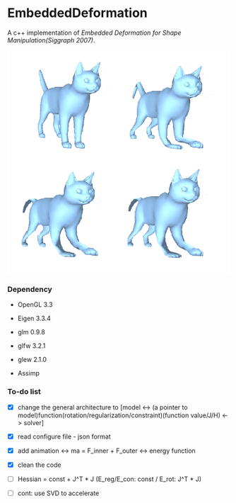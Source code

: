 # EmbeddedDeformation

A c++ implementation of _Embedded Deformation for Shape Manipulation(Siggraph 2007)_.

![EmbeddedDeform](assets/EmbeddedDeform.png)

### Dependency

* OpenGL 3.3

*  Eigen 3.3.4

* glm 0.9.8

* glfw 3.2.1

* glew 2.1.0

* Assimp

### To-do list

- [x] change the general architecture to [model <-> (a pointer to model)function(rotation/regularization/constraint)(function value/J/H) <-> solver]

- [x] read configure file - json format

- [x] add animation <-> ma = F_inner + F_outer <-> energy function

- [x] clean the code

- [ ] Hessian = const + J^T * J (E_reg/E_con: const / E_rot: J^T * J)

- [ ] cont: use SVD to accelerate

  ### 